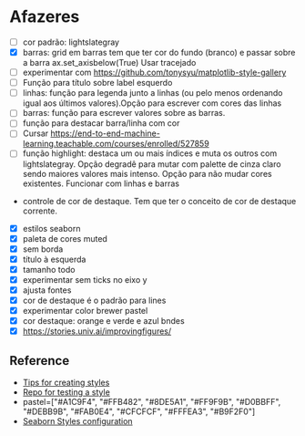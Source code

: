 # Afazeres

- [ ] cor padrão: lightslategray
- [x] barras: grid em barras tem que ter cor  do fundo (branco) e passar sobre a barra ax.set_axisbelow(True) Usar tracejado
- [ ] experimentar com https://github.com/tonysyu/matplotlib-style-gallery
- [ ] Função para título sobre label esquerdo
- [ ] linhas: função para legenda junto a linhas (ou pelo menos ordenando igual aos últimos valores).Opção para escrever com cores das linhas
- [ ] barras: função para escrever valores sobre as barras. 
- [ ] função para destacar barra/linha com cor
- [ ] Cursar https://end-to-end-machine-learning.teachable.com/courses/enrolled/527859
- [ ] função highlight: destaca um ou mais índices e muta os outros com lightslategray. Opção degradê para mutar  com palette de cinza claro sendo maiores valores mais intenso. Opção para não mudar cores existentes. Funcionar com linhas e barras
- controle de cor de destaque. Tem que ter o conceito de cor de destaque corrente.
- [x] estilos seaborn
- [x] paleta de cores muted
- [x] sem borda
- [x] título à esquerda
- [x] tamanho todo
- [x] experimentar sem ticks no eixo y
- [x] ajusta fontes
- [x] cor de destaque é o padrão para lines
- [x] experimentar color brewer pastel
- [x] cor destaque: orange e verde e azul bndes
- [x] https://stories.univ.ai/improvingfigures/

## Reference

- [Tips for creating styles](https://medium.com/analytics-vidhya/create-your-custom-matplotlib-style-701f0e080250)
- [Repo for testing a style](https://github.com/tonysyu/matplotlib-style-gallery)
- pastel=["#A1C9F4", "#FFB482", "#8DE5A1", "#FF9F9B", "#D0BBFF",
            "#DEBB9B", "#FAB0E4", "#CFCFCF", "#FFFEA3", "#B9F2F0"]
- [Seaborn Styles configuration](https://github.com/mwaskom/seaborn/blob/master/seaborn/rcmod.py)
